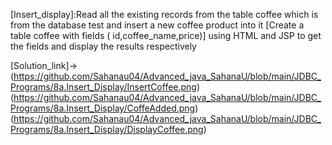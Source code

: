 [Insert_display]:Read all the existing records from the table coffee which is from the database test and insert a
new coffee product into it [Create a table coffee with fields ( id,coffee_name,price)] using HTML and
JSP to get the fields and display the results respectively

[Solution_link]->
(https://github.com/Sahanau04/Advanced_java_SahanaU/blob/main/JDBC_Programs/8a.Insert_Display/InsertCoffee.png)
(https://github.com/Sahanau04/Advanced_java_SahanaU/blob/main/JDBC_Programs/8a.Insert_Display/CoffeAdded.png)
(https://github.com/Sahanau04/Advanced_java_SahanaU/blob/main/JDBC_Programs/8a.Insert_Display/DisplayCoffee.png)
